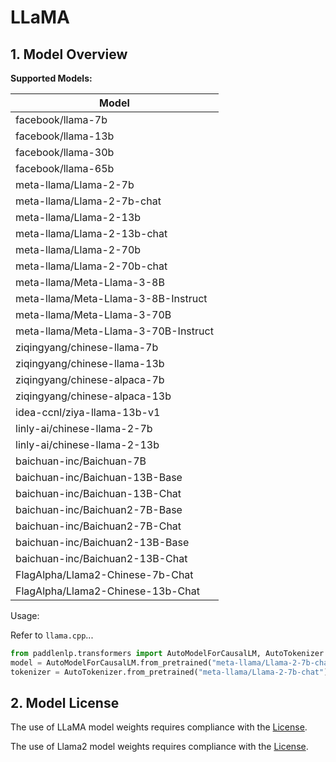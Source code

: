 # LLaMA

## 1. Model Overview

**Supported Models:**

| Model                                |
|--------------------------------------|
| facebook/llama-7b                    |
| facebook/llama-13b                   |
| facebook/llama-30b                   |
| facebook/llama-65b                   |
| meta-llama/Llama-2-7b                |
| meta-llama/Llama-2-7b-chat           |
| meta-llama/Llama-2-13b               |
| meta-llama/Llama-2-13b-chat          |
| meta-llama/Llama-2-70b               |
| meta-llama/Llama-2-70b-chat          |
| meta-llama/Meta-Llama-3-8B           |
| meta-llama/Meta-Llama-3-8B-Instruct  |
| meta-llama/Meta-Llama-3-70B          |
| meta-llama/Meta-Llama-3-70B-Instruct |
| ziqingyang/chinese-llama-7b          |
| ziqingyang/chinese-llama-13b         |
| ziqingyang/chinese-alpaca-7b         |
| ziqingyang/chinese-alpaca-13b        |
| idea-ccnl/ziya-llama-13b-v1          |
| linly-ai/chinese-llama-2-7b          |
| linly-ai/chinese-llama-2-13b         |
| baichuan-inc/Baichuan-7B             |
| baichuan-inc/Baichuan-13B-Base       |
| baichuan-inc/Baichuan-13B-Chat       |
| baichuan-inc/Baichuan2-7B-Base       |
| baichuan-inc/Baichuan2-7B-Chat       |
| baichuan-inc/Baichuan2-13B-Base      |
| baichuan-inc/Baichuan2-13B-Chat      |
| FlagAlpha/Llama2-Chinese-7b-Chat     |
| FlagAlpha/Llama2-Chinese-13b-Chat    |

Usage:

Refer to `llama.cpp`...
```python
from paddlenlp.transformers import AutoModelForCausalLM, AutoTokenizer
model = AutoModelForCausalLM.from_pretrained("meta-llama/Llama-2-7b-chat")
tokenizer = AutoTokenizer.from_pretrained("meta-llama/Llama-2-7b-chat")
```

## 2. Model License

The use of LLaMA model weights requires compliance with the [License](https://github.com/PaddlePaddle/PaddleNLP/blob/develop/paddlenlp/transformers/llama/LICENSE).

The use of Llama2 model weights requires compliance with the [License](https://github.com/PaddlePaddle/PaddleNLP/blob/develop/paddlenlp/transformers/llama/Llama2.LICENSE).
